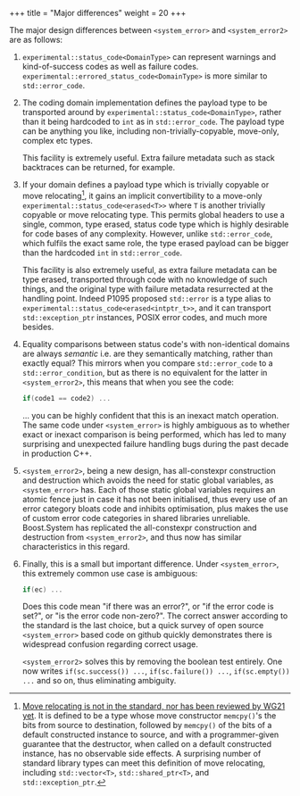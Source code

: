 +++
title = "Major differences"
weight = 20
+++

The major design differences between `<system_error>` and `<system_error2>` are
as follows:

1. `experimental::status_code<DomainType>` can represent warnings
and kind-of-success codes as well as failure codes. `experimental::errored_status_code<DomainType>`
is more similar to `std::error_code`.

2. The coding domain implementation defines the payload type to be transported around by
`experimental::status_code<DomainType>`, rather than it being
hardcoded to `int` as in `std::error_code`. The payload type can be anything
you like, including non-trivially-copyable, move-only, complex etc types.

    This facility is extremely useful. Extra failure metadata such as stack
backtraces can be returned, for example.

3. If your domain defines a payload type which is trivially copyable or
move relocating[^1], it gains an implicit convertibility to a move-only
`experimental::status_code<erased<T>>` where `T` is another
trivially copyable or move relocating type. This permits global headers
to use a single, common, type erased, status code type which is highly
desirable for code bases of any complexity. However, unlike `std::error_code`,
which fulfils the exact same role, the type erased payload can be bigger
than the hardcoded `int` in `std::error_code`.

    This facility is also extremely useful, as extra failure metadata can be
type erased, transported through code with no knowledge of such things,
and the original type with failure metadata resurrected at the handling point.
Indeed P1095 proposed `std::error` is a type alias to
`experimental::status_code<erased<intptr_t>>`, and it can transport
`std::exception_ptr` instances, POSIX error codes, and much more besides.

4. Equality comparisons between status code's with non-identical domains are
always *semantic* i.e. are they semantically matching, rather than exactly
equal? This mirrors when you compare `std::error_code` to a `std::error_condition`,
but as there is no equivalent for the latter in `<system_error2>`, this means
that when you see the code:

    ```c++
    if(code1 == code2) ...
    ```
    
    ... you can be highly confident that this is an inexact match operation.
The same code under `<system_error>` is highly ambiguous as to whether exact
or inexact comparison is being performed, which has led to many surprising
and unexpected failure handling bugs during the past decade in production C++.

5. `<system_error2>`, being a new design, has all-constexpr construction and
destruction which avoids the need for static global variables, as `<system_error>`
has. Each of those static global variables requires an atomic fence just in
case it has not been initialised, thus every use of an error category bloats
code and inhibits optimisation, plus makes the use of custom error code categories
in shared libraries unreliable. Boost.System has replicated the all-constexpr
construction and destruction from `<system_error2>`, and thus now has similar
characteristics in this regard.

6. Finally, this is a small but important difference. Under `<system_error>`,
this extremely common use case is ambiguous:

    ```c++
    if(ec) ...
    ```
    
    Does this code mean "if there was an error?", or "if the error code is set?",
or "is the error code non-zero?". The correct answer according to the standard is the last choice, but
a quick survey of open source `<system_error>` based code on github quickly
demonstrates there is widespread confusion regarding correct usage.

    `<system_error2>` solves this by removing the boolean test entirely. One
now writes `if(sc.success()) ...`, `if(sc.failure()) ...`, `if(sc.empty()) ...`
and so on, thus eliminating ambiguity.


[^1]: [Move relocating is not in the standard, nor has been reviewed by WG21 yet](http://wg21.link/P1029). It is defined to be a type whose move constructor `memcpy()`'s the bits from source to destination, followed by `memcpy()` of the bits of a default constructed instance to source, and with a programmer-given guarantee that the destructor, when called on a default constructed instance, has no observable side effects. A surprising number of standard library types can meet this definition of move relocating, including `std::vector<T>`, `std::shared_ptr<T>`, and `std::exception_ptr`.